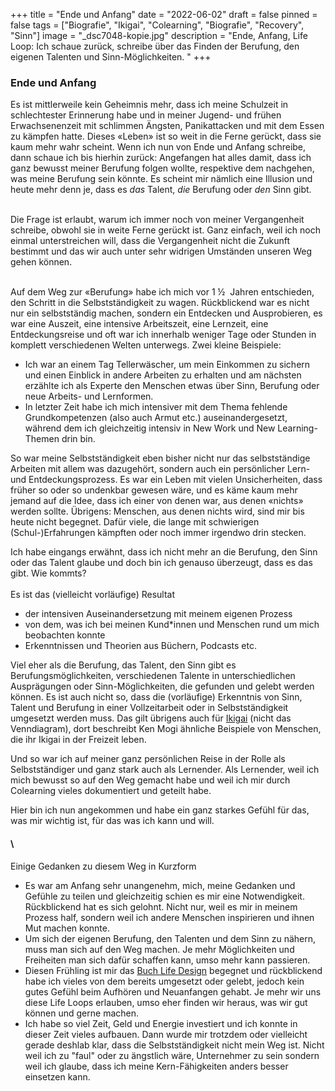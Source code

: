 +++
title = "Ende und Anfang"
date = "2022-06-02"
draft = false
pinned = false
tags = ["Biografie", "Ikigai", "Colearning", "Biografie", "Recovery", "Sinn"]
image = "_dsc7048-kopie.jpg"
description = "Ende, Anfang, Life Loop: Ich schaue zurück, schreibe über das Finden der Berufung, den eigenen Talenten und  Sinn-Möglichkeiten. "
+++
### Ende und Anfang

Es ist mittlerweile kein Geheimnis mehr, dass ich meine Schulzeit in schlechtester Erinnerung habe und in meiner Jugend- und frühen Erwachsenenzeit mit schlimmen Ängsten, Panikattacken und mit dem Essen zu kämpfen hatte. Dieses «Leben» ist so weit in die Ferne gerückt, dass sie kaum mehr wahr scheint. Wenn ich nun von Ende und Anfang schreibe, dann schaue ich bis hierhin zurück: Angefangen hat alles damit, dass ich ganz bewusst meiner Berufung folgen wollte, respektive dem nachgehen, was meine Berufung sein könnte. Es scheint mir nämlich eine Illusion und heute mehr denn je, dass es *das* Talent, *die* Berufung oder *den* Sinn gibt. 

\
Die Frage ist erlaubt, warum ich immer noch von meiner Vergangenheit schreibe, obwohl sie in weite Ferne gerückt ist. Ganz einfach, weil ich noch einmal unterstreichen will, dass die Vergangenheit nicht die Zukunft bestimmt und das wir auch unter sehr widrigen Umständen unseren Weg gehen können. 

\
Auf dem Weg zur «Berufung» habe ich mich vor 1 ½  Jahren entschieden, den Schritt in die Selbstständigkeit zu wagen. Rückblickend war es nicht nur ein selbstständig machen, sondern ein Entdecken und Ausprobieren, es war eine Auszeit, eine intensive Arbeitszeit, eine Lernzeit, eine Entdeckungsreise und oft war ich innerhalb weniger Tage oder Stunden in komplett verschiedenen Welten unterwegs. Zwei kleine Beispiele: 

* Ich war an einem Tag Tellerwäscher, um mein Einkommen zu sichern und einen Einblick in andere Arbeiten zu erhalten und am nächsten erzählte ich als Experte den Menschen etwas über Sinn, Berufung oder neue Arbeits- und Lernformen.
* In letzter Zeit habe ich mich intensiver mit dem Thema fehlende Grundkompetenzen (also auch Armut etc.) auseinandergesetzt, während dem ich gleichzeitig intensiv in New Work und New Learning-Themen drin bin.  

So war meine Selbstständigkeit eben bisher nicht nur das selbstständige Arbeiten mit allem was dazugehört, sondern auch ein persönlicher Lern- und Entdeckungsprozess. Es war ein Leben mit vielen Unsicherheiten, dass früher so oder so undenkbar gewesen wäre, und es käme kaum mehr jemand auf die Idee, dass ich einer von denen war, aus denen «nichts» werden sollte. Übrigens: Menschen, aus denen nichts wird, sind mir bis heute nicht begegnet. Dafür viele, die lange mit schwierigen (Schul-)Erfahrungen kämpften oder noch immer irgendwo drin stecken.

Ich habe eingangs erwähnt, dass ich nicht mehr an die Berufung, den Sinn oder das Talent glaube und doch bin ich genauso überzeugt, dass es das gibt. Wie kommts? \
\
Es ist das (vielleicht vorläufige) Resultat 

* der intensiven Auseinandersetzung mit meinem eigenen Prozess 
*  von dem, was ich bei meinen Kund*innen und Menschen rund um mich beobachten konnte
* Erkenntnissen und Theorien aus Büchern, Podcasts etc.

Viel eher als die Berufung, das Talent, den Sinn gibt es Berufungsmöglichkeiten, verschiedenen Talente in unterschiedlichen Ausprägungen oder Sinn-Möglichkeiten, die gefunden und gelebt werden können. Es ist auch nicht so, dass die (vorläufige) Erkenntnis von Sinn, Talent und Berufung in einer Vollzeitarbeit oder in Selbstständigkeit umgesetzt werden muss. Das gilt übrigens auch für [Ikigai](https://www.bensblog.ch/ikigai-schon-wieder/) (nicht das Venndiagram), dort beschreibt Ken Mogi ähnliche Beispiele von Menschen, die ihr Ikigai in der Freizeit leben.

Und so war ich auf meiner ganz persönlichen Reise in der Rolle als Selbstständiger und ganz stark auch als Lernender. Als Lernender, weil ich mich bewusst so auf den Weg gemacht habe und weil ich mir durch Colearning vieles dokumentiert und geteilt habe. 

Hier bin ich nun angekommen und habe ein ganz starkes Gefühl für das, was mir wichtig ist, für das was ich kann und will. 

#### \
Einige Gedanken zu diesem Weg in Kurzform

* Es war am Anfang sehr unangenehm, mich, meine Gedanken und Gefühle zu teilen und gleichzeitig schien es mir eine Notwendigkeit. Rückblickend hat es sich gelohnt. Nicht nur, weil es mir in meinem Prozess half, sondern weil ich andere Menschen inspirieren und ihnen Mut machen konnte. 
* Um sich der eigenen Berufung, den Talenten und dem Sinn zu nähern, muss man sich auf den Weg machen. Je mehr Möglichkeiten und Freiheiten man sich dafür schaffen kann, umso mehr kann passieren. 
* Diesen Frühling ist mir das [Buch Life Design](https://www.exlibris.ch/de/buecher-buch/deutschsprachige-buecher/sebastian-kernbach/life-design/id/9783791049229?gclid=CjwKCAjwv-GUBhAzEiwASUMm4sFxjseeYL-iU15Bl-Y1N-HMiiZZsxPieKDyejaCneR2WnH-wCKugRoCG9UQAvD_BwE&gclsrc=aw.ds) begegnet und rückblickend habe ich vieles von dem bereits umgesetzt oder gelebt, jedoch kein gutes Gefühl beim Aufhören und Neuanfangen gehabt. Je mehr wir uns diese Life Loops erlauben, umso eher finden wir heraus, was wir gut können und gerne machen.
* Ich habe so viel Zeit, Geld und Energie investiert und ich konnte in dieser Zeit vieles aufbauen. Dann wurde mir trotzdem oder vielleicht gerade deshlab klar, dass die Selbstständigkeit nicht mein Weg ist. Nicht weil ich zu "faul" oder zu ängstlich wäre, Unternehmer zu sein sondern weil ich glaube, dass ich meine Kern-Fähigkeiten anders besser einsetzen kann.